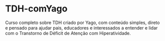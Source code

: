# TDH-comYago
Curso completo sobre TDH criado por Yago, com conteúdo simples, direto e pensado para ajudar pais, educadores e interessados a entender e lidar com o Transtorno de Déficit de Atenção com Hiperatividade.
